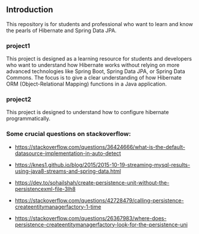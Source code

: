## Introduction

This repository is for students and professional who want to learn and know the pearls of Hibernate and Spring Data JPA.

### project1

This project is designed as a learning resource for students and developers who want to understand how Hibernate works without relying on more advanced technologies like Spring Boot, Spring Data JPA, or Spring Data Commons. The focus is to give a clear understanding of how Hibernate ORM (Object-Relational Mapping) functions in a Java application.


### project2

This project is designed to understand how to configure hibernate programmatically.


### Some crucial questions on stackoverflow:

- https://stackoverflow.com/questions/36424666/what-is-the-default-datasource-implementation-in-auto-detect

- https://knes1.github.io/blog/2015/2015-10-19-streaming-mysql-results-using-java8-streams-and-spring-data.html

- https://dev.to/sohailshah/create-persistence-unit-without-the-persistencexml-file-3lh8

- https://stackoverflow.com/questions/42728479/calling-persistence-createentitymanagerfactory-1-time

- https://stackoverflow.com/questions/26367983/where-does-persistence-createentitymanagerfactory-look-for-the-persistence-uni